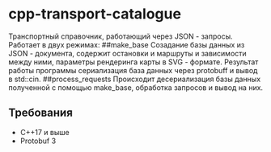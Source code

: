 # cpp-transport-catalogue

Транспортный справочник, работающий через JSON - запросы.
Работает в двух режимах:
##make_base
Созадание базы данных из JSON - документа, содержит остановки и маршруты и зависимости между ними, параметры рендеринга карты в SVG - формате.
Результат работы программы сериализация база данных через protobuff и вывод в std::cin.
##process_requests
Происходит десериализация базы данных полученной с помощью make_base, обработка запросов и вывод на них.

## Требования
* C++17 и выше
* Protobuf 3
